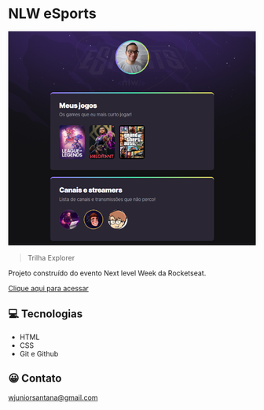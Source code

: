 # NLW eSports

![preview](./github/preview.png)

> Trilha Explorer

Projeto construído do evento Next level Week da Rocketseat.

[Clique aqui para acessar](https://wilsonsantanajr.github.io/nlw/esports/)

## 💻 Tecnologias

- HTML
- CSS
- Git e Github

## 😀 Contato

wjuniorsantana@gmail.com
